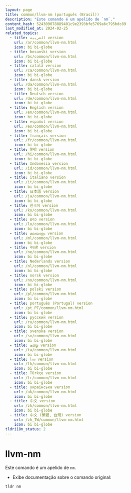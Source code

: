 ```yaml
---
layout: page
title: common/llvm-nm (português (Brasil))
description: "Este comando é um apelido de `nm`."
content_hash: 524309078889401c9e2393bfe5769a6c795bdc89
last_modified_at: 2024-02-25
related_topics:
  - title: العربية version
    url: /ar/common/llvm-nm.html
    icon: bi bi-globe
  - title: bosanski version
    url: /bs/common/llvm-nm.html
    icon: bi bi-globe
  - title: català version
    url: /ca/common/llvm-nm.html
    icon: bi bi-globe
  - title: dansk version
    url: /da/common/llvm-nm.html
    icon: bi bi-globe
  - title: Deutsch version
    url: /de/common/llvm-nm.html
    icon: bi bi-globe
  - title: English version
    url: /en/common/llvm-nm.html
    icon: bi bi-globe
  - title: español version
    url: /es/common/llvm-nm.html
    icon: bi bi-globe
  - title: français version
    url: /fr/common/llvm-nm.html
    icon: bi bi-globe
  - title: हिन्दी version
    url: /hi/common/llvm-nm.html
    icon: bi bi-globe
  - title: Indonesia version
    url: /id/common/llvm-nm.html
    icon: bi bi-globe
  - title: italiano version
    url: /it/common/llvm-nm.html
    icon: bi bi-globe
  - title: 日本語 version
    url: /ja/common/llvm-nm.html
    icon: bi bi-globe
  - title: 한국어 version
    url: /ko/common/llvm-nm.html
    icon: bi bi-globe
  - title: ລາວ version
    url: /lo/common/llvm-nm.html
    icon: bi bi-globe
  - title: മലയാളം version
    url: /ml/common/llvm-nm.html
    icon: bi bi-globe
  - title: नेपाली version
    url: /ne/common/llvm-nm.html
    icon: bi bi-globe
  - title: Nederlands version
    url: /nl/common/llvm-nm.html
    icon: bi bi-globe
  - title: norsk version
    url: /no/common/llvm-nm.html
    icon: bi bi-globe
  - title: polski version
    url: /pl/common/llvm-nm.html
    icon: bi bi-globe
  - title: português (Portugal) version
    url: /pt_PT/common/llvm-nm.html
    icon: bi bi-globe
  - title: русский version
    url: /ru/common/llvm-nm.html
    icon: bi bi-globe
  - title: svenska version
    url: /sv/common/llvm-nm.html
    icon: bi bi-globe
  - title: தமிழ் version
    url: /ta/common/llvm-nm.html
    icon: bi bi-globe
  - title: ไทย version
    url: /th/common/llvm-nm.html
    icon: bi bi-globe
  - title: Türkçe version
    url: /tr/common/llvm-nm.html
    icon: bi bi-globe
  - title: українська version
    url: /uk/common/llvm-nm.html
    icon: bi bi-globe
  - title: 中文 version
    url: /zh/common/llvm-nm.html
    icon: bi bi-globe
  - title: 中文 (繁體, 台灣) version
    url: /zh_TW/common/llvm-nm.html
    icon: bi bi-globe
tldri18n_status: 2
---
```

# llvm-nm

Este comando é um apelido de `nm`.

- Exibe documentação sobre o comando original:

`tldr nm`
